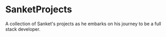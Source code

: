 # SanketProjects
A collection of Sanket's projects as he embarks on his journey to be a full stack developer. 
